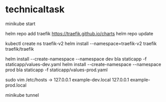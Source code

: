 # technicaltask

minikube start


helm repo add traefik https://traefik.github.io/charts
helm repo update

kubectl create ns traefik-v2
helm install --namespace=traefik-v2 traefik traefik/traefik

helm install --create-namespace --namespace dev  bla staticapp -f staticapp/values-dev.yaml
helm install --create-namespace --namespace prod  bla staticapp -f staticapp/values-prod.yaml

sudo vim /etc/hosts
-> 
127.0.0.1   example-dev.local
127.0.0.1   example-prod.local

minikube tunnel
